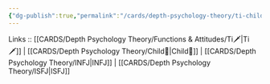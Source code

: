 ```yaml
---
{"dg-publish":true,"permalink":"/cards/depth-psychology-theory/ti-child/","created":"2023-01-05T12:04:51.197+01:00","updated":"2023-04-23T14:04:38.122+02:00"}
---
```


Links :: [[CARDS/Depth Psychology Theory/Functions & Attitudes/Ti🗡️\|Ti🗡️]] | [[CARDS/Depth Psychology Theory/Child👼\|Child👼]] | [[CARDS/Depth Psychology Theory/INFJ\|INFJ]] | [[CARDS/Depth Psychology Theory/ISFJ\|ISFJ]]
